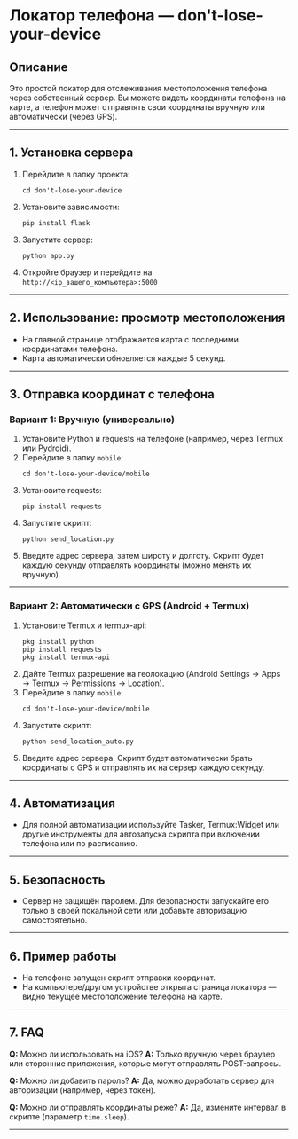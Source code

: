 # Локатор телефона — don't-lose-your-device
## Описание

Это простой локатор для отслеживания местоположения телефона через собственный сервер. Вы можете видеть координаты телефона на карте, а телефон может отправлять свои координаты вручную или автоматически (через GPS).

---

## 1. Установка сервера

1. Перейдите в папку проекта:
   ```
   cd don't-lose-your-device
   ```
2. Установите зависимости:
   ```
   pip install flask
   ```
3. Запустите сервер:
   ```
   python app.py
   ```
4. Откройте браузер и перейдите на `http://<ip_вашего_компьютера>:5000`

---

## 2. Использование: просмотр местоположения

- На главной странице отображается карта с последними координатами телефона.
- Карта автоматически обновляется каждые 5 секунд.

---

## 3. Отправка координат с телефона

### Вариант 1: Вручную (универсально)

1. Установите Python и requests на телефоне (например, через Termux или Pydroid).
2. Перейдите в папку `mobile`:
   ```
   cd don't-lose-your-device/mobile
   ```
3. Установите requests:
   ```
   pip install requests
   ```
4. Запустите скрипт:
   ```
   python send_location.py
   ```
5. Введите адрес сервера, затем широту и долготу. Скрипт будет каждую секунду отправлять координаты (можно менять их вручную).

---

### Вариант 2: Автоматически с GPS (Android + Termux)

1. Установите Termux и termux-api:
   ```
   pkg install python
   pip install requests
   pkg install termux-api
   ```
2. Дайте Termux разрешение на геолокацию (Android Settings → Apps → Termux → Permissions → Location).
3. Перейдите в папку `mobile`:
   ```
   cd don't-lose-your-device/mobile
   ```
4. Запустите скрипт:
   ```
   python send_location_auto.py
   ```
5. Введите адрес сервера. Скрипт будет автоматически брать координаты с GPS и отправлять их на сервер каждую секунду.

---

## 4. Автоматизация

- Для полной автоматизации используйте Tasker, Termux:Widget или другие инструменты для автозапуска скрипта при включении телефона или по расписанию.

---

## 5. Безопасность

- Сервер не защищён паролем. Для безопасности запускайте его только в своей локальной сети или добавьте авторизацию самостоятельно.

---

## 6. Пример работы

- На телефоне запущен скрипт отправки координат.
- На компьютере/другом устройстве открыта страница локатора — видно текущее местоположение телефона на карте.

---

## 7. FAQ

**Q:** Можно ли использовать на iOS?
**A:** Только вручную через браузер или сторонние приложения, которые могут отправлять POST-запросы.

**Q:** Можно ли добавить пароль?
**A:** Да, можно доработать сервер для авторизации (например, через токен).

**Q:** Можно ли отправлять координаты реже?
**A:** Да, измените интервал в скрипте (параметр `time.sleep`).

---
